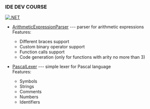 ### IDE DEV COURSE  
[![.NET](https://github.com/ZhekehZ/IDE-dev-course/actions/workflows/dotnet.yml/badge.svg?branch=master)](https://github.com/ZhekehZ/IDE-dev-course/actions/workflows/dotnet.yml)

* [ArithmeticExpressionParser](https://github.com/ZhekehZ/IDE-dev-course/tree/master/ArithmeticExpressionParser) --- parser for arithmetic expressions  
    Features: 
    - Different braces support
    - Custom binary operator support 
    - Function calls support
    - Code generation (only for functions with arity no more than 3)

* [PascalLexer](https://github.com/ZhekehZ/IDE-dev-course/tree/master/PascalLexer) --- simple lexer for Pascal language  
    Features:
    - Symbols
    - Strings
    - Comments
    - Numbers
    - Identifiers
